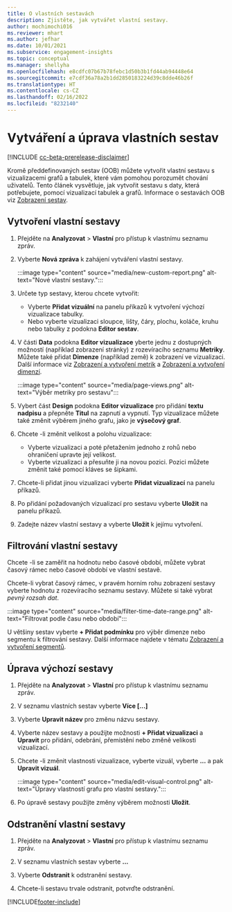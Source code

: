 ```yaml
---
title: O vlastních sestavách
description: Zjistěte, jak vytvářet vlastní sestavy.
author: mochimochi016
ms.reviewer: mhart
ms.author: jefhar
ms.date: 10/01/2021
ms.subservice: engagement-insights
ms.topic: conceptual
ms.manager: shellyha
ms.openlocfilehash: e8cdfc07b67b78febc1d50b3b1fd44ab94448e64
ms.sourcegitcommit: e7cdf36a78a2b1dd2850183224d39c8dde46b26f
ms.translationtype: HT
ms.contentlocale: cs-CZ
ms.lasthandoff: 02/16/2022
ms.locfileid: "8232140"
---
```

# <a name="create-and-edit-custom-reports"></a>Vytváření a úprava vlastních sestav

[!INCLUDE [cc-beta-prerelease-disclaimer](includes/cc-beta-prerelease-disclaimer.md)]

Kromě předdefinovaných sestav (OOB) můžete vytvořit vlastní sestavu s vizualizacemi grafů a tabulek, které vám pomohou porozumět chování uživatelů. Tento článek vysvětluje, jak vytvořit sestavu s daty, která potřebujete, pomocí vizualizací tabulek a grafů. Informace o sestavách OOB viz [Zobrazení sestav](view-reports.md).

## <a name="create-a-custom-report"></a>Vytvoření vlastní sestavy

1. Přejděte na **Analyzovat** > **Vlastní** pro přístup k vlastnímu seznamu zpráv.

1. Vyberte **Nová zpráva** k zahájení vytváření vlastní sestavy.

   :::image type="content" source="media/new-custom-report.png" alt-text="Nové vlastní sestavy.":::

1. Určete typ sestavy, kterou chcete vytvořit:

    - Vyberte **Přidat vizuální** na panelu příkazů k vytvoření výchozí vizualizace tabulky.
    - Nebo vyberte vizualizaci sloupce, lišty, čáry, plochu, koláče, kruhu nebo tabulky z podokna **Editor sestav**.

1. V části **Data** podokna **Editor vizualizace** yberte jednu z dostupných možností (například zobrazení stránky) z rozevíracího seznamu **Metriky**. Můžete také přidat **Dimenze** (například země) k zobrazení ve vizualizaci. Další informace viz [Zobrazení a vytvoření metrik](metrics.md) a [Zobrazení a vytvoření dimenzí](dimensions.md).

   :::image type="content" source="media/page-views.png" alt-text="Výběr metriky pro sestavu":::

1. Vybert část **Design** podokna **Editor vizualizace** pro přidání **textu nadpisu** a přepněte **Titul** na zapnutí a vypnutí.  Typ vizualizace můžete také změnit výběrem jiného grafu, jako je **výsečový graf**.

1. Chcete -li změnit velikost a polohu vizualizace:
   - Vyberte vizualizaci a poté přetažením jednoho z rohů nebo ohraničení upravte její velikost.
   - Vyberte vizualizaci a přesuňte ji na novou pozici. Pozici můžete změnit také pomocí kláves se šipkami.
1. Chcete-li přidat jinou vizualizaci vyberte **Přidat vizualizací** na panelu příkazů.
1. Po přidání požadovaných vizualizací pro sestavu vyberte **Uložit** na panelu příkazů.

1. Zadejte název vlastní sestavy a vyberte **Uložit** k jejímu vytvoření.
 
## <a name="filter-a-custom-report"></a>Filtrování vlastní sestavy

Chcete -li se zaměřit na hodnotu nebo časové období, můžete vybrat časový rámec nebo časové období ve vlastní sestavě.

Chcete-li vybrat časový rámec, v pravém horním rohu zobrazení sestavy vyberte hodnotu z rozevíracího seznamu sestavy. Můžete si také vybrat *pevný rozsah dat*.

:::image type="content" source="media/filter-time-date-range.png" alt-text="Filtrovat podle času nebo období":::

U většiny sestav vyberte **+ Přidat podmínku** pro výběr dimenze nebo segmentu k filtrování sestavy. Další informace najdete v tématu [Zobrazení a vytvoření segmentů](segments.md).

## <a name="edit-a-custom-report"></a>Úprava výchozí sestavy

1. Přejděte na **Analyzovat** > **Vlastní** pro přístup k vlastnímu seznamu zpráv.

1. V seznamu vlastních sestav vyberte **Více [...]** 

1. Vyberte **Upravit název** pro změnu názvu sestavy.

1. Vyberte název sestavy a použijte možnosti **+ Přidat vizualizaci** a **Upravit** pro přidání, odebrání, přemístění nebo změně velikosti vizualizací.

1. Chcete -li změnit vlastnosti vizualizace, vyberte vizuál, vyberte **...** a pak **Upravit vizuál**.

   :::image type="content" source="media/edit-visual-control.png" alt-text="Úpravy vlastností grafu pro vlastní sestavy.":::

1. Po úpravě sestavy použijte změny výběrem možnosti **Uložit**. 

## <a name="delete-a-custom-report"></a>Odstranění vlastní sestavy

1. Přejděte na **Analyzovat** > **Vlastní** pro přístup k vlastnímu seznamu zpráv.

1. V seznamu vlastních sestav vyberte **...**

1. Vyberte **Odstranit** k odstranění sestavy.

1. Chcete-li sestavu trvale odstranit, potvrďte odstranění.


[!INCLUDE[footer-include](../includes/footer-banner.md)]
